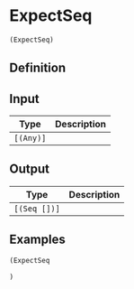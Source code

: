 # ExpectSeq

```clojure
(ExpectSeq)
```

## Definition


## Input
| Type | Description |
|------|-------------|
| `[(Any)]` |  |


## Output
| Type | Description |
|------|-------------|
| `[(Seq [])]` |  |


## Examples

```clojure
(ExpectSeq

)
```
